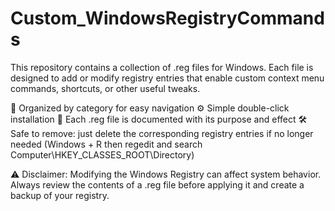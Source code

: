 # Custom_WindowsRegistryCommands
This repository contains a collection of .reg files for Windows. Each file is designed to add or modify registry entries that enable custom context menu commands, shortcuts, or other useful tweaks.

📂 Organized by category for easy navigation
⚙️ Simple double-click installation
📝 Each .reg file is documented with its purpose and effect
🛠️ Safe to remove: just delete the corresponding registry entries if no longer needed (Windows + R then regedit and search Computer\HKEY_CLASSES_ROOT\Directory)

⚠️ Disclaimer: Modifying the Windows Registry can affect system behavior. 
Always review the contents of a .reg file before applying it and create a backup of your registry.

